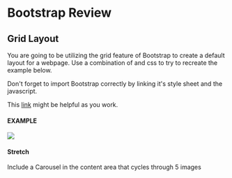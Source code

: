 # Bootstrap Review

## Grid Layout

You are going to be utilizing the grid feature of Bootstrap to create a default layout for a webpage. Use a combination of <row> <col> and css to try to recreate the example below.

Don't forget to import Bootstrap correctly by linking it's style sheet and the javascript.

This [link](https://getbootstrap.com/docs/5.3/layout/grid/) might be helpful as you work.

#### EXAMPLE

![](https://raw.githubusercontent.com/upperlinecode/GridGames/master/level_four_items.png)
  
#### Stretch
  
Include a Carousel in the content area that cycles through 5 images
